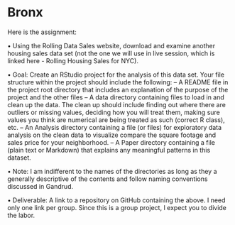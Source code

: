 # Bronx
Here is the assignment:

•	Using the Rolling Data Sales website, download and examine another housing sales data set (not the one we will use in live session, which is linked here - Rolling Housing Sales for NYC).

•	Goal: Create an RStudio project for the analysis of this data set. Your file structure within the project should include the following:
–	A README file in the project root directory that includes an explanation of the purpose of the project and the other files
–	A data directory containing files to load in and clean up the data. The clean up should include finding out where there are outliers or missing values, deciding how you will treat them, making sure values you think are numerical are being treated as such (correct R class), etc.
–	An Analysis directory containing a file (or files) for exploratory data analysis on the clean data to visualize compare the square footage and sales price for your neighborhood.
–	A Paper directory containing a file (plain text or Markdown) that explains any meaningful patterns in this dataset.

•	Note: I am indifferent to the names of the directories as long as they a generally descriptive of the contents and follow naming conventions discussed in Gandrud.

•	Deliverable: A link to a repository on GitHub containing the above. I need only one link per group. Since this is a group project, I expect you to divide the labor.

